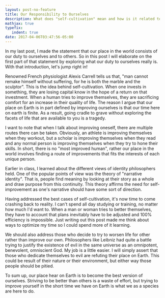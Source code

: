 ```yaml
---
layout: post-no-feature
title: Our Responsibility to Ourselves
description: What does "self-cultivation" mean and how is it related to our purpose?
mathjax: true
typefix:
   indent: true
date: 2017-04-06T03:47:56-05:00
---
```


In my last post, I made the statement that our place in the world consists of our duty to ourselves
and to others. So in this post I will elaborate on the first part of that statement by exploring
what our duty to ourselves really is. With that introduction, let's jump right in!  

Renowned French physiologist Alexis Carrell tells us that, "man cannot remake himself without suffering, for he is both the marble and the sculptor". This is the idea behind self-cultivation. When one invests in something, they are losing capital know in the hope of a return on that investment. When a human tries to improve themselves, they are sacrificing comfort for an increase in their quality of life. The reason I argue that our place on Earth is in part defined by improving ourselves is that our time here on earth is finite. As a result, going cradle to grave without exploring the facets of life that are available to you is a tragedy. 

I want to note that when I talk about improving oneself, there are multiple routes there can be taken. Obviously, an athlete is improving themselves when they workout, but a scholar is improving themselves when they read and any normal person is improving themselves when they try to hone their skills. In short, there is no "most improved human", rather our place in the world involves finding a route of improvements that fits the interests of each unique person. 

Earlier in class, I learned about the different views of identity philosophers held. One of the popular points of view was the theory of "narrative identity". That is, people find meaning by looking at their story as a whole and draw purpose from this continuity. This theory affirms the need for self-improvement as one's narrative should have some sort of direction. 

Having addressed the best cases of self-cultivation, it's now time to come crashing back to reality. I can't spend all day studying or training, no matter how much I'd want to. When a man or woman tries to better themselves, they have to account that plans inevitably have to be adjusted and 100% efficiency is impossible. Just writing out this post made me think about ways to optimize my time so I could spend more of it learning.  

We should also address those who decide to try to worsen life for other rather than improve our own. Philosophers like Leibniz had quite a battle trying to justify the existence of evil in the same universe as an omnipotent, benevolent, omniscient God. My job is a little easier. I will simply assert that those who dedicate themselves to evil are refuting their place on Earth. This could be result of their nature or their environment, but either way those people should be pitied.  

To sum up, our place hear on Earth is to become the best version of ourselves. Striving to be better than others is a waste of effort, but trying to improve yourself in the short time we have on Earth is what we as a species are here to do.

